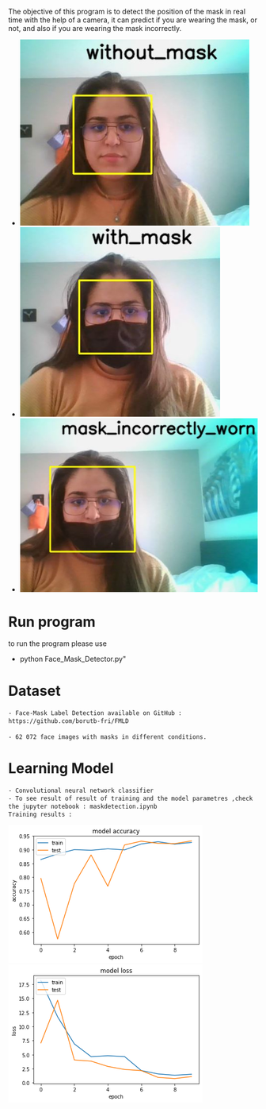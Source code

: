 The objective of this program is to detect the position of the mask in real time with the help of a camera, it can predict if you are wearing the mask, or not, and also if you are wearing the mask incorrectly. 
- ![Alt text](https://raw.githubusercontent.com/Akumaeye/Face-Mask-Label-detection/master/Images/without_mask.JPG "without mask")
- ![Alt text](https://raw.githubusercontent.com/Akumaeye/Face-Mask-Label-detection/master/Images/with_mask.JPG "with mask")
- ![Alt text](https://raw.githubusercontent.com/Akumaeye/Face-Mask-Label-detection/master/Images/mask_incorrectly_worn2.JPG "Mask incorrectly worn")



# Run program 
to run the program please use 
  - python Face_Mask_Detector.py"

# Dataset 
    - Face-Mask Label Detection available on GitHub : 
    https://github.com/borutb-fri/FMLD

    - 62 072 face images with masks in different conditions.

# Learning Model 
    - Convolutional neural network classifier
    - To see result of result of training and the model parametres ,check the jupyter notebook : maskdetection.ipynb
    Training results : 
![Alt text](https://raw.githubusercontent.com/Akumaeye/Face-Mask-Label-detection/master/Images/output.png "Model accuracy")
![Alt text](https://raw.githubusercontent.com/Akumaeye/Face-Mask-Label-detection/master/Images/output2.png "Model Loss")




